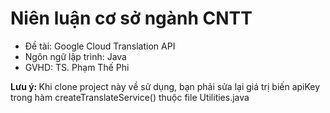 # Niên luận cơ sở ngành CNTT
<ul>
<li>Đề tài: Google Cloud Translation API</li>
<li>Ngôn ngữ lập trình: Java</li>
<li>GVHD: TS. Phạm Thế Phi</li>
</ul>
<strong>Lưu ý: </strong>Khi clone project này về sử dụng, bạn phải sửa lại giá trị biến apiKey trong hàm createTranslateService() thuộc file Utilities.java
